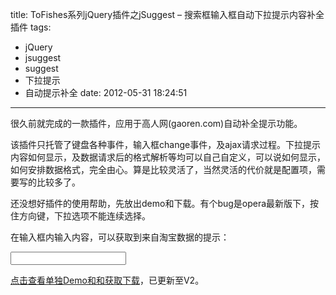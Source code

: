 title: ToFishes系列jQuery插件之jSuggest – 搜索框输入框自动下拉提示内容补全插件
tags:
  - jQuery
  - jsuggest
  - suggest
  - 下拉提示
  - 自动提示补全
date: 2012-05-31 18:24:51
---

很久前就完成的一款插件，应用于高人网(gaoren.com)自动补全提示功能。

该插件只托管了键盘各种事件，输入框change事件，及ajax请求过程。下拉提示内容如何显示，及数据请求后的格式解析等均可以自己自定义，可以说如何显示，如何安排数据格式，完全由心。算是比较灵活了，当然灵活的代价就是配置项，需要写的比较多了。

还没想好插件的使用帮助，先放出demo和下载。有个bug是opera最新版下，按住方向键，下拉选项不能连续选择。

在输入框内输入内容，可以获取到来自淘宝数据的提示：

<input id="auto-suggest" type="text" name="q" />

[点击查看单独Demo和和获取下载](http://demo.cssor.com/jsuggest/ "ToFishes jQuery系列插件之jSuggest - 搜索框输入框自动下拉提示内容补全插件")，已更新至V2。